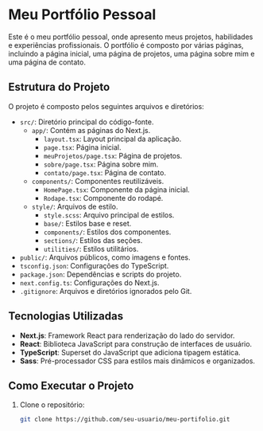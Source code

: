 # Meu Portfólio Pessoal

Este é o meu portfólio pessoal, onde apresento meus projetos, habilidades e experiências profissionais. O portfólio é composto por várias páginas, incluindo a página inicial, uma página de projetos, uma página sobre mim e uma página de contato.

## Estrutura do Projeto

O projeto é composto pelos seguintes arquivos e diretórios:

- `src/`: Diretório principal do código-fonte.
  - `app/`: Contém as páginas do Next.js.
    - `layout.tsx`: Layout principal da aplicação.
    - `page.tsx`: Página inicial.
    - `meuProjetos/page.tsx`: Página de projetos.
    - `sobre/page.tsx`: Página sobre mim.
    - `contato/page.tsx`: Página de contato.
  - `components/`: Componentes reutilizáveis.
    - `HomePage.tsx`: Componente da página inicial.
    - `Rodape.tsx`: Componente do rodapé.
  - `style/`: Arquivos de estilo.
    - `style.scss`: Arquivo principal de estilos.
    - `base/`: Estilos base e reset.
    - `components/`: Estilos dos componentes.
    - `sections/`: Estilos das seções.
    - `utilities/`: Estilos utilitários.
- `public/`: Arquivos públicos, como imagens e fontes.
- `tsconfig.json`: Configurações do TypeScript.
- `package.json`: Dependências e scripts do projeto.
- `next.config.ts`: Configurações do Next.js.
- `.gitignore`: Arquivos e diretórios ignorados pelo Git.

## Tecnologias Utilizadas

- **Next.js**: Framework React para renderização do lado do servidor.
- **React**: Biblioteca JavaScript para construção de interfaces de usuário.
- **TypeScript**: Superset do JavaScript que adiciona tipagem estática.
- **Sass**: Pré-processador CSS para estilos mais dinâmicos e organizados.

## Como Executar o Projeto

1. Clone o repositório:

   ```sh
   git clone https://github.com/seu-usuario/meu-portifolio.git